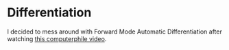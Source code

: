 # Differentiation
I decided to mess around with Forward Mode Automatic Differentiation after watching [this computerphile video](https://youtu.be/QwFLA5TrviI?si=B6fmWqMBpJMQt-hM).
